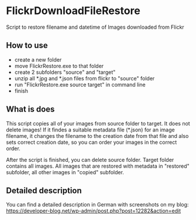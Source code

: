 # FlickrDownloadFileRestore
Script to restore filename and datetime of Images downloaded from Flickr

## How to use
* create a new folder
* move FlickrRestore.exe to that folder
* create 2 subfolders "source" and "target"
* unzip all *.jpg and *.json files from flickr to "source" folder
* run "FlickrRestore.exe source target" in command line
* finish

## What is does
This script copies all of your images from source folder to target. It does not delete images!
If it findes a suitable metadata file (*.json) for an image filename, it changes the filename
to the creation date from that file and also sets correct creation date, so you can order your
images in the correct order.

After the script is finished, you can delete source folder. Target folder contains all images. All
images that are restored with metadata in "restored" subfolder, all other images in "copied" subfolder.

## Detailed description
You can find a detailed description in German with screenshots on my blog:
https://developer-blog.net/wp-admin/post.php?post=12282&action=edit